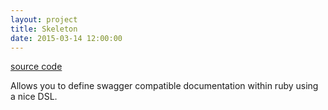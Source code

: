 ```yaml
---
layout: project
title: Skeleton
date: 2015-03-14 12:00:00
---
```


[source code](https://github.com/warmwaffles/skeleton)

Allows you to define swagger compatible documentation within ruby using a nice
DSL.
